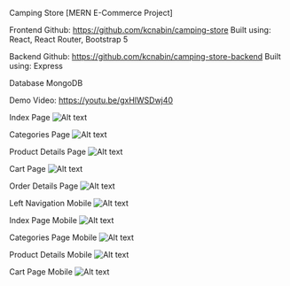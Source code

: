 Camping Store [MERN E-Commerce Project]

Frontend
Github: https://github.com/kcnabin/camping-store
Built using: React, React Router, Bootstrap 5

Backend
Github: https://github.com/kcnabin/camping-store-backend
Built using: Express

Database
MongoDB

Demo Video: https://youtu.be/gxHlWSDwj40

Index Page
![Alt text](./public/project-demo-photos/indexPage.png?raw=true "Index Page")

Categories Page
![Alt text](./public/project-demo-photos/categoriesPage.png?raw=true "Categories Page")

Product Details Page
![Alt text](./public/project-demo-photos/productDetails.png?raw=true "Product Details Page")

Cart Page
![Alt text](./public/project-demo-photos/orderPage.png?raw=true "Cart Page")

Order Details Page
![Alt text](./public/project-demo-photos/orderDetails.png?raw=true "Order Details Page")

Left Navigation Mobile
![Alt text](./public/project-demo-photos/sideNavMobile.png?raw=true "Left Navigation Mobile")

Index Page Mobile
![Alt text](./public/project-demo-photos/indexPageMobile.png?raw=true "Index Page Mobile")

Categories Page Mobile
![Alt text](./public/project-demo-photos/categoriesPageMobile.png?raw=true "Categories Page Mobile")

Product Details Mobile
![Alt text](./public/project-demo-photos/productDetailMobile.png?raw=true "Product Details Mobile")

Cart Page Mobile
![Alt text](./public/project-demo-photos/orderPageMobile.png?raw=true "Cart Page Mobile")

